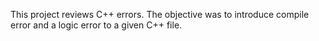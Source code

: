 This project reviews C++ errors. The objective was to introduce compile error and a logic error to a given C++ file. 
